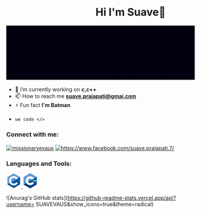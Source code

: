 <h1 align="left">&nbsp;&nbsp;&nbsp;&nbsp;&nbsp;&nbsp;&nbsp;&nbsp;&nbsp;&nbsp;&nbsp;&nbsp;&nbsp;&nbsp;&nbsp;&nbsp;&nbsp;&nbsp;&nbsp;&nbsp;&nbsp;&nbsp;&nbsp;&nbsp;&nbsp;&nbsp;&nbsp;&nbsp;&nbsp;&nbsp;&nbsp;&nbsp;&nbsp;&nbsp;&nbsp; Hi I'm Suave👋</h1>

![Untitled design](https://github.com/SUAVEVAUS/SUAVEVAUS/blob/main/ezgif.com-resize.gif)
- 🔭 I’m currently working on **c,c++**
- 📫 How to reach me **suave.prajapati@gmai.com**
- ⚡ Fun fact **I'm Batman**
-     we code </>
<h3 align="left">Connect with me:</h3>
<p align="left">
<a href="https://instagram.com/missionaryevaus" target="blank"><img align="center" src="https://raw.githubusercontent.com/rahuldkjain/github-profile-readme-generator/master/src/images/icons/Social/instagram.svg" alt="missionaryevaus" height="30" width="40" /></a>
<a href="https://fb.com/https://www.facebook.com/suave.prajapati.7/" target="blank"><img align="center" src="https://raw.githubusercontent.com/rahuldkjain/github-profile-readme-generator/master/src/images/icons/Social/facebook.svg" alt="https://www.facebook.com/suave.prajapati.7/" height="30" width="40" /></a>


</p>

<h3 align="left">Languages and Tools:</h3>
<p align="left"> <a href="https://www.cprogramming.com/" target="_blank" rel="noreferrer"> <img src="https://raw.githubusercontent.com/devicons/devicon/master/icons/c/c-original.svg" alt="c" width="40" height="40"/> </a>  <a href="https://www.w3schools.com/cpp/" target="_blank" rel="noreferrer"> <img src="https://raw.githubusercontent.com/devicons/devicon/master/icons/cplusplus/cplusplus-original.svg" alt="cplusplus" width="40" height="40"/>  </a> </p>

![Anurag's GitHub stats](https://github-readme-stats.vercel.app/api?username=
SUAVEVAUS&show_icons=true&theme=radical)
